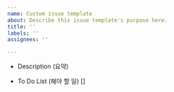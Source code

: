 ```yaml
---
name: Custom issue template
about: Describe this issue template's purpose here.
title: ''
labels: ''
assignees: ''

---
```


- Description (요약)

- To Do List (해야 할 일)
[]
